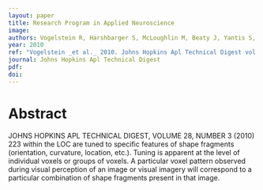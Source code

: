 ```yaml
---
layout: paper
title: Research Program in Applied Neuroscience
image:
authors: Vogelstein R, Harshbarger S, McLoughlin M, Beaty J, Yantis S, Connor C, Thakor N, Priebe C, and Etienne-Cummings R.
year: 2010
ref: "Vogelstein _et al._ 2010. Johns Hopkins Apl Technical Digest vol. 28, no. 3: 222."
journal: Johns Hopkins Apl Technical Digest
pdf: 
doi: 
---
```


# Abstract
JOHNS HOPKINS APL TECHNICAL DIGEST, VOLUME 28, NUMBER 3 (2010) 223 within the LOC are tuned to specific features of shape fragments (orientation, curvature, location, etc.). Tuning is apparent at the level of individual voxels or groups of voxels. A particular voxel pattern observed during visual perception of an image or visual imagery will correspond to a particular combination of shape fragments present in that image.

